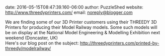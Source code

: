date: 2016-05-15T08:47:39.160-06:00
author: PuzzleShed
website: http://www.threedyprinters.com/
email: noreply@blogger.com

We are finding some of our 3D Printer customers using their THREEDY 3D Printers for producing their Model Railway models. Some such models will be on display at the National Model Engineering &amp; Modelling Exhibition next weekend (Doncaster, UK)<br />Here&#39;s our blog post on the subject: http://threedyprinters.com/printed-by-threedy/modelrailway/
